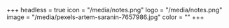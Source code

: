 +++
headless = true
icon = "/media/notes.png"
logo = "/media/notes.png"
image = "/media/pexels-artem-saranin-7657986.jpg"
color = ""
+++
